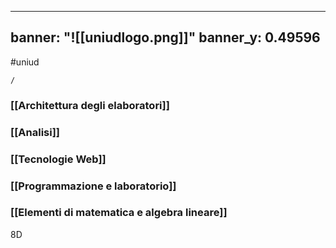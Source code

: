 
---
banner: "![[uniudlogo.png]]"
banner_y: 0.49596
---
#uniud



```ActivityHistory
/
```




### [[Architettura degli elaboratori]]
### [[Analisi]]
### [[Tecnologie Web]]
### [[Programmazione e laboratorio]]
### [[Elementi di matematica e algebra lineare]]


8D
